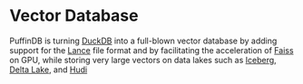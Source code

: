 # Vector Database

PuffinDB is turning [DuckDB](https://duckdb.org/) into a full-blown vector database by adding support for the [Lance](https://github.com/eto-ai/lance) file format and by facilitating the acceleration of [Faiss](https://github.com/facebookresearch/faiss) on GPU, while storing very large vectors on data lakes such as [Iceberg](https://iceberg.apache.org/), [Delta Lake](https://delta.io/), and [Hudi](https://hudi.apache.org/)

